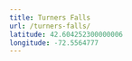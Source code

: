 ```yaml
---
title: Turners Falls
url: /turners-falls/
latitude: 42.604252300000006
longitude: -72.5564777
---
```

